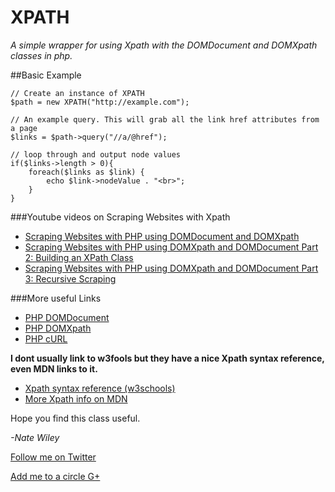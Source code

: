 XPATH
=====

*A simple wrapper for using Xpath with the DOMDocument and DOMXpath classes in php.* 

##Basic Example

```
// Create an instance of XPATH
$path = new XPATH("http://example.com");

// An example query. This will grab all the link href attributes from a page
$links = $path->query("//a/@href");

// loop through and output node values
if($links->length > 0){
    foreach($links as $link) {
        echo $link->nodeValue . "<br>";
    }
}
```


###Youtube videos on Scraping Websites with Xpath

* [Scraping Websites with PHP using DOMDocument and DOMXpath](https://www.youtube.com/watch?v=632ql93H90g)
* [Scraping Websites with PHP using DOMXpath and DOMDocument Part 2: Building an XPath Class](https://www.youtube.com/watch?v=SIPGkrlM3R8)
* [Scraping Websites with PHP using DOMXpath and DOMDocument Part 3: Recursive Scraping](https://www.youtube.com/watch?v=0GbCjIJTvac)

###More useful Links
* [PHP DOMDocument](http://www.php.net/manual/en/class.domdocument.php)
* [PHP DOMXpath](http://www.php.net/manual/en/class.domxpath.php)
* [PHP cURL](http://php.net/curl)

__I dont usually link to w3fools but they have a nice Xpath syntax reference, even MDN links to it.__
* [Xpath syntax reference (w3schools)](http://www.w3schools.com/xpath/xpath_syntax.asp)
* [More Xpath info on MDN](https://developer.mozilla.org/en-US/docs/XPath)

Hope you find this class useful.

*-Nate Wiley*

[Follow me on Twitter](http://twitter.com/htmlnate)

[Add me to a circle G+](http://google.com/+NateWiley)
    